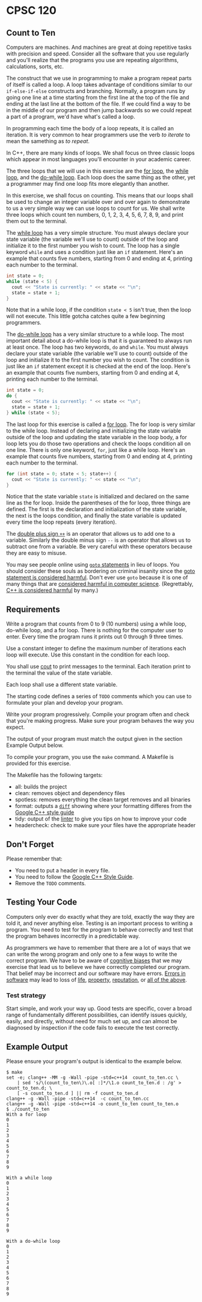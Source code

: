 # CPSC 120

## Count to Ten

Computers are machines. And machines are great at doing repetitive tasks with precision and speed. Consider all the software that you use regularly and you'll realize that the programs you use are repeating algorithms, calculations, sorts, etc.

The construct that we use in programming to make a program repeat parts of itself is called a loop. A loop takes advantage of conditions similar to our `if-else-if-else` constructs and branching. Normally, a program runs by going one line at a time starting from the first line at the top of the file and ending at the last line at the bottom of the file. If we could find a way to be in the middle of our program and then jump backwards so we could repeat a part of a program, we'd have what's called a loop.

In programming each time the body of a loop repeats, it is called an iteration. It is very common to hear programmers use the verb _to iterate_ to mean the samething as _to repeat_.

In C++, there are many kinds of loops. We shall focus on three classic loops which appear in most languages you'll encounter in your academic career.

The three loops that we will use in this exercise are the [for loop](https://en.cppreference.com/w/cpp/language/for), the [while loop](https://en.cppreference.com/w/cpp/language/while), and the [do-while loop](https://en.cppreference.com/w/cpp/language/do). Each loop does the same thing as the other, yet a programmer may find one loop fits more elegantly than another.

In this exercise, we shall focus on counting. This means that our loops shall be used to change an integer variable over and over again to demonstrate to us a very simple way we can use loops to count for us. We shall write three loops which count ten numbers, 0, 1, 2, 3, 4, 5, 6, 7, 8, 9, and print them out to the terminal.

The [while loop](https://en.cppreference.com/w/cpp/language/while) has a very simple structure. You must always declare your state variable (the variable we'll use to count) outside of the loop and initialize it to the first number you wish to count. The loop has a single keyword `while` and uses a condition just like an `if` statement. Here's an example that counts five numbers, starting from 0 and ending at 4, printing each number to the terminal.

```c++
int state = 0;
while (state < 5) {
  cout << "State is currently: " << state << "\n";
  state = state + 1;
}
```

Note that in a while loop, if the condition `state < 5` isn't true, then the loop will not execute. This little gotcha catches quite a few beginning programmers.

The [do-while loop](https://en.cppreference.com/w/cpp/language/do) has a very similar structure to a while loop. The most important detail about a do-while loop is that it is guaranteed to always run at least once. The loop has two keywords, `do` and `while`. You must always declare your state variable (the variable we'll use to count) outside of the loop and initialize it to the first number you wish to count. The condition is just like an `if` statement except it is checked at the end of the loop. Here's an example that counts five numbers, starting from 0 and ending at 4, printing each number to the terminal.

```c++
int state = 0;
do {
  cout << "State is currently: " << state << "\n";
  state = state + 1;
} while (state < 5);
```

The last loop for this exercise is called a [for loop](https://en.cppreference.com/w/cpp/language/for). The for loop is very similar to the while loop. Instead of declaring and initializing the state variable outside of the loop and updating the state variable in the loop body, a for loop lets you do those two operations and check the loops condition all on one line. There is only one keyword, `for`, just like a while loop. Here's an example that counts five numbers, starting from 0 and ending at 4, printing each number to the terminal.

```c++
for (int state = 0; state < 5; state++) {
  cout << "State is currently: " << state << "\n";
}
```

Notice that the state variable `state` is initialized and declared on the same line as the for loop. Inside the parentheses of the for loop, three things are defined. The first is the declaration and initialization of the state variable, the next is the loops condition, and finally the state variable is updated every time the loop repeats (every iteration).

The [double plus sign `++`](https://en.cppreference.com/w/cpp/language/operator_incdec) is an operator that allows us to add one to a variable. Similarly the double minus sign `--` is an operator that allows us to subtract one from a variable. Be very careful with these operators because they are easy to misuse.


You may see people online using [`goto` statements](https://en.cppreference.com/w/cpp/language/goto) in lieu of loops. You should consider these souls as bordering on criminal insanity since the [goto statement is considered harmful](https://dl.acm.org/doi/10.1145/362929.362947). Don't ever use `goto` because it is one of many things that are [considered harmful in computer science](https://en.wikipedia.org/wiki/Considered_harmful). (Regrettably, [C++ is considered harmful](http://harmful.cat-v.org/software/c++/) by many.)


## Requirements

Write a program that counts from 0 to 9 (10 numbers) using a while loop, do-while loop, and a for loop. There is nothing for the computer user to enter. Every time the program runs it prints out 0 through 9 three times.

Use a constant integer to define the maximum number of iterations each loop will execute. Use this constant in the condition for each loop.

You shall use [cout](https://en.cppreference.com/w/cpp/io/cout) to print messages to the terminal.
Each iteration print to the terminal the value of the state variable.

Each loop shall use a different state variable.

The starting code defines a series of `TODO` comments which you can use to formulate your plan and develop your program.

Write your program progressively. Compile your program often and check that you're making progress. Make sure your program behaves the way you expect.

The output of your program must match the output given in the section Example Output below.

To compile your program, you use the `make` command. A Makefile is provided for this exercise.

The Makefile has the following targets:
  
* all: builds the project
* clean: removes object and dependency files
* spotless: removes everything the clean target removes and all binaries
* format: outputs a [`diff`](https://en.wikipedia.org/wiki/Diff) showing where your formatting differes from the [Google C++ style guide](https://google.github.io/styleguide/cppguide.html)
* tidy: output of the [linter](https://en.wikipedia.org/wiki/Lint_(software)) to give you tips on how to improve your code
* headercheck: check to make sure your files have the appropriate header

## Don't Forget

Please remember that:

- You need to put a header in every file.
- You need to follow the [Google C++ Style Guide](https://google.github.io/styleguide/cppguide.html).
- Remove the `TODO` comments.

## Testing Your Code

Computers only ever do exactly what they are told, exactly the way they are told it, and never anything else. Testing is an important process to writing a program. You need to test for the program to behave correctly and test that the program behaves incorrectly in a predictable way.

As programmers we have to remember that there are a lot of ways that we can write the wrong program and only one to a few ways to write the correct program. We have to be aware of [cognitive biases](https://en.wikipedia.org/wiki/List_of_cognitive_biases) that we may exercise that lead us to believe we have correctly completed our program. That belief may be incorrect and our software may have errors. [Errors in software](https://www.wired.com/2005/11/historys-worst-software-bugs/) may lead to loss of [life](https://www.nytimes.com/2019/03/14/business/boeing-737-software-update.html), [property](https://en.wikipedia.org/wiki/Mariner_1), [reputation](https://en.wikipedia.org/wiki/Pentium_FDIV_bug), or [all of the above](https://en.wikipedia.org/wiki/2009%E2%80%9311_Toyota_vehicle_recalls).

### Test strategy

Start simple, and work your way up. Good tests are specific, cover a broad range of fundamentally different possibilities, can identify issues quickly, easily, and directly, without need for much set up, and can almost be diagnosed by inspection if the code fails to execute the test correctly.

## Example Output

Please ensure your program's output is identical to the example below.

```
$ make
set -e; clang++ -MM -g -Wall -pipe -std=c++14  count_to_ten.cc \
	| sed 's/\(count_to_ten\)\.o[ :]*/\1.o count_to_ten.d : /g' > count_to_ten.d; \
	[ -s count_to_ten.d ] || rm -f count_to_ten.d
clang++ -g -Wall -pipe -std=c++14  -c count_to_ten.cc
clang++ -g -Wall -pipe -std=c++14 -o count_to_ten count_to_ten.o 
$ ./count_to_ten 
With a for loop
0
1
2
3
4
5
6
7
8
9

With a while loop
0
1
2
3
4
5
6
7
8
9

With a do-while loop
0
1
2
3
4
5
6
7
8
9
```

